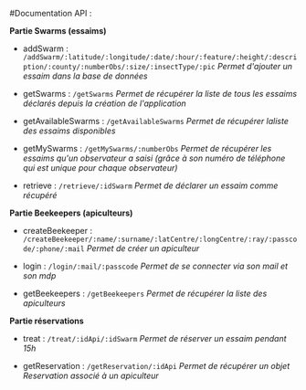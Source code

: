 #Documentation API :

**Partie Swarms (essaims)**
* addSwarm : `/addSwarm/:latitude/:longitude/:date/:hour/:feature/:height/:description/:county/:numberObs/:size/:insectType/:pic`
_Permet d'ajouter un essaim dans la base de données_

* getSwarms : `/getSwarms`
_Permet de récupérer la liste de tous les essaims déclarés depuis la création de l'application_


* getAvailableSwarms : `/getAvailableSwarms`
_Permet de récupérer laliste des essaims disponibles_


* getMySwarms : `/getMySwarms/:numberObs`
_Permet de récupérer les essaims qu'un observateur a saisi (grâce à son numéro de téléphone qui est unique pour chaque observateur)_


* retrieve : `/retrieve/:idSwarm`
_Permet de déclarer un essaim comme récupéré_

**Partie Beekeepers (apiculteurs)**

* createBeekeeper : `/createBeekeeper/:name/:surname/:latCentre/:longCentre/:ray/:passcode/:phone/:mail`
_Permet de créer un apiculteur_


*  login : `/login/:mail/:passcode`
_Permet de se connecter via son mail et son mdp_


* getBeekeepers : `/getBeekeepers`
_Permet de récupérer la liste des apiculteurs_


**Partie réservations**

* treat : `/treat/:idApi/:idSwarm`
_Permet de réserver un essaim pendant 15h_


* getReservation : `/getReservation/:idApi`
_Permet de récupérer un objet Reservation associé à un apiculteur_
